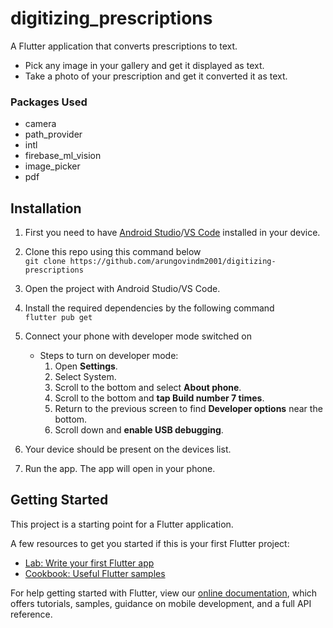 # digitizing_prescriptions

<p>A Flutter application that converts prescriptions to text.</p>

* Pick any image in your gallery and get it displayed as text.
* Take a photo of your prescription and get it converted it as text.
### Packages Used
* camera
* path_provider
* intl
* firebase_ml_vision
* image_picker
* pdf

## Installation

 1. First you need to have [Android Studio](https://developer.android.com/studio/install)/[VS Code](https://code.visualstudio.com/) installed in your device.
 2. Clone this repo using this command below <br/>
 `git clone https://github.com/arungovindm2001/digitizing-prescriptions`
 3. Open the project with Android Studio/VS Code.
 4. Install the required dependencies by the following command<br>
 `flutter pub get`
 6. Connect your phone with developer mode switched on
	 - Steps to turn on developer mode:
		1.  Open **Settings**.
		2.  Select System.
		3.  Scroll to the bottom and select **About phone**.
		4.  Scroll to the bottom and **tap Build number 7 times**.
		5.  Return to the previous screen to find  **Developer options**  near the bottom.
		6.  Scroll down and **enable USB debugging**.
	
 5. Your device should be present on the devices list.
 6. Run the app. The app will open in your phone.
## Getting Started

This project is a starting point for a Flutter application.

A few resources to get you started if this is your first Flutter project:

- [Lab: Write your first Flutter app](https://flutter.dev/docs/get-started/codelab)
- [Cookbook: Useful Flutter samples](https://flutter.dev/docs/cookbook)

For help getting started with Flutter, view our
[online documentation](https://flutter.dev/docs), which offers tutorials,
samples, guidance on mobile development, and a full API reference.
